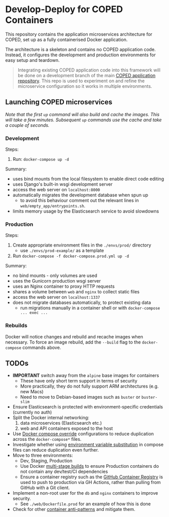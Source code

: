 # Develop-Deploy for COPED Containers

This repository contains the application microservices architecture for COPED, set up as a fully containerised Docker application.

The architecture is a skeleton and contains no COPED application code. Instead, it configures the development and production environments for easy setup and teardown.

> Integrating existing COPED application code into this framework will be done on a development branch of the main [COPED application repository](https://github.com/cogent-computing/COPED). This repo is used to experiment on and refine the microservice configuration so it works in multiple environments.

## Launching COPED microservices

_Note that the first `up` command will also build and cache the images. This will take a few minutes. Subsequent `up` commands use the cache and take a couple of seconds._

### Development

Steps:

1. Run: `docker-compose up -d`

Summary:

* uses bind mounts from the local filesystem to enable direct code editing
* uses Django's built-in wsgi development server
* access the web server on `localhost:8000`
* automatically migrates the development database when spun up
    - to avoid this behaviour comment out the relevant lines in `web/empty_app/entrypoints.sh`.
* limits memory usage by the Elasticsearch service to avoid slowdowns

### Production

Steps:

1. Create appropriate environment files in the `./envs/prod/` directory
    - use `./envs/prod-example/` as a template
2. Run `docker-compose -f docker-compose.prod.yml up -d`

Summary:

* no bind mounts - only volumes are used
* uses the Gunicorn production wsgi server
* uses an Nginx container to proxy HTTP requests
* shares a volume between `web` and `nginx` to collect static files
* access the web server on `localhost:1337`
* does not migrate databases automatically, to protect existing data
    - run migrations manually in a container shell or with `docker-compose ... exec ...`

### Rebuilds

Docker will notice changes and rebuild and recache images when necessary. To force an image rebuild, add the `--build` flag to the `docker-compose` commands above.

## TODOs

- **IMPORTANT** switch away from the `alpine` base images for containers
    - These have only short term support in terms of security
    - More practically, they do not fully support ARM architectures (e.g. new Macs)
    - Need to move to Debian-based images such as `buster` or `buster-slim`
- Ensure Elasticsearch is protected with environment-specific credentials (currently no auth)
- Split the Docker internal networking:
    1. data microservices (Elasticsearch etc.)
    2. web and API containers exposed to the host 
- Use [Docker compose override](https://docs.docker.com/compose/extends/) configurations to reduce duplication across the `docker-compose*` files.
- Investigate whether using [environment variable substitution](https://docs.docker.com/compose/environment-variables/) in compose files can reduce duplication even further.  
- Move to three environments:
    - Dev, Staging, Production
    - Use Docker [multi-stage builds](https://docs.docker.com/develop/develop-images/multistage-build/) to ensure Production containers do not contain any dev/test/CI dependencies
    - Ensure a container registry such as the [GitHub Container Registry](https://ghcr.io) is used to push to production via GH Actions, rather than pulling from GitHub with a Git client.
- Implement a non-root user for the `db` and `nginx` containers to improve security.
    - See `./web/Dockerfile.prod` for an example of how this is done
- Check for other [container anti-patterns](https://codefresh.io/containers/docker-anti-patterns/) and mitigate them.
